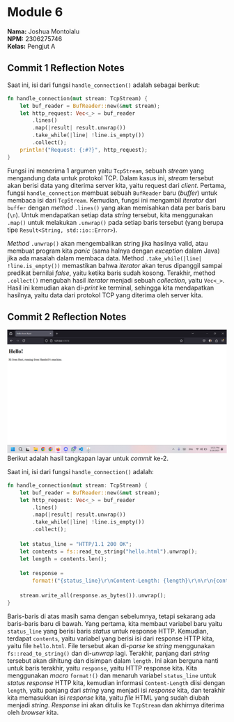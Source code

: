 # Module 6
**Nama:**   Joshua Montolalu<br>
**NPM:**    2306275746<br>
**Kelas:**  Pengjut A<br>

## Commit 1 Reflection Notes
Saat ini, isi dari fungsi `handle_connection()` adalah sebagai berikut:
```rs
fn handle_connection(mut stream: TcpStream) {
    let buf_reader = BufReader::new(&mut stream);
    let http_request: Vec<_> = buf_reader
        .lines()
        .map(|result| result.unwrap())
        .take_while(|line| !line.is_empty())
        .collect();
    println!("Request: {:#?}", http_request);
}
```
Fungsi ini menerima 1 argumen yaitu `TcpStream`, sebuah *stream* yang mengandung data untuk protokol TCP. Dalam kasus ini, *stream* tersebut akan berisi data yang diterima server kita, yaitu request dari *client*. Pertama, fungsi `handle_connection` membuat sebuah `BufReader` baru (*buffer*) untuk membaca isi dari `TcpStream`. Kemudian, fungsi ini mengambil *iterator* dari `buffer` dengan *method* `.lines()` yang akan memisahkan data per baris baru (`\n`). Untuk mendapatkan setiap data *string* tersebut, kita menggunakan `.map()` untuk melakukan `.unwrap()` pada setiap baris tersebut (yang berupa tipe `Result<String, std::io::Error>`). 

*Method* `.unwrap()` akan mengembalikan string jika hasilnya valid, atau membuat program kita *panic* (sama halnya dengan *exception* dalam Java) jika ada masalah dalam membaca data. Method `.take_while(|line| !line.is_empty())` memastikan bahwa *iterator* akan terus dipanggil sampai predikat bernilai *false*, yaitu ketika baris sudah kosong. Terakhir, method `.collect()` mengubah hasil *iterator* menjadi sebuah *collection*, yaitu `Vec<_>`. Hasil ini kemudian akan di-*print* ke terminal, sehingga kita mendapatkan hasilnya, yaitu data dari protokol TCP yang diterima oleh server kita.

## Commit 2 Reflection Notes
![Commit 2 screen capture](assets/images/commit2.png)
Berikut adalah hasil tangkapan layar untuk *commit* ke-2.

Saat ini, isi dari fungsi `handle_connection()` adalah:
```rs
fn handle_connection(mut stream: TcpStream) {
    let buf_reader = BufReader::new(&mut stream);
    let http_request: Vec<_> = buf_reader
        .lines()
        .map(|result| result.unwrap())
        .take_while(|line| !line.is_empty())
        .collect();

    let status_line = "HTTP/1.1 200 OK";
    let contents = fs::read_to_string("hello.html").unwrap();
    let length = contents.len();

    let response =
        format!("{status_line}\r\nContent-Length: {length}\r\n\r\n{contents}");
        
    stream.write_all(response.as_bytes()).unwrap();
}
```
Baris-baris di atas masih sama dengan sebelumnya, tetapi sekarang ada baris-baris baru di bawah. Yang pertama, kita membaut variabel baru yaitu `status_line` yang berisi baris *status* untuk response HTTP. Kemudian, terdapat `contents`, yaitu variabel yang berisi isi dari response HTTP kita, yaitu file `hello.html`. File tersebut akan di-*parse* ke *string* menggunakan `fs::read_to_string()` dan di-*unwrap* lagi. Terakhir, panjang dari *string* tersebut akan dihitung dan disimpan dalam `length`. Ini akan berguna nanti untuk baris terakhir, yaitu `response`, yaitu HTTP response kita. Kita menggunakan *macro* `format!()` dan menaruh variabel `status_line` untuk *status response* HTTP kita, kemudian informasi `Content-Length` diisi dengan `length`, yaitu panjang dari *string* yang menjadi isi *response* kita, dan terakhir kita memasukkan isi *response* kita, yaitu *file* HTML yang sudah diubah menjadi *string*. *Response* ini akan ditulis ke `TcpStream` dan akhirnya diterima oleh *browser* kita.